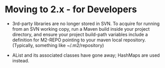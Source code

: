# Moving to 2.x - for Developers

-   3rd-party libraries are no longer stored in SVN. To acquire for
    running from an SVN working copy, run a Maven build inside your
    project directory, and ensure your project build-path variables
    include a definition for M2-REPO pointing to your maven local
    repository. (Typically, something like ~/.m2/repository)

<!-- -->

-   AList and its associated classes have gone away; HashMaps are used
    instead.
